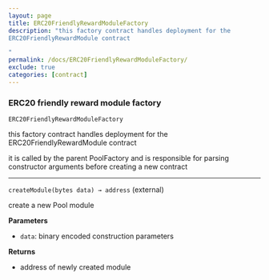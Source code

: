 ```yaml
---
layout: page
title: ERC20FriendlyRewardModuleFactory
description: "this factory contract handles deployment for the
ERC20FriendlyRewardModule contract

"
permalink: /docs/ERC20FriendlyRewardModuleFactory/
exclude: true
categories: [contract]
---
```


### ERC20 friendly reward module factory



`ERC20FriendlyRewardModuleFactory`

this factory contract handles deployment for the
ERC20FriendlyRewardModule contract



it is called by the parent PoolFactory and is responsible
for parsing constructor arguments before creating a new contract



****

`createModule(bytes data) → address` (external)

create a new Pool module




**Parameters**  
- `data`: binary encoded construction parameters


**Returns**
- address of newly created module



